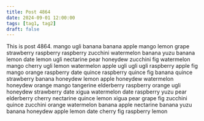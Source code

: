 ```yaml
---
title: Post 4864
date: 2024-09-01 12:00:00
tags: [tag1, tag2]
draft: false
---
```

This is post 4864.
mango
ugli
banana
banana
apple
mango
lemon
grape
strawberry
raspberry
raspberry
zucchini
watermelon
banana
yuzu
banana
lemon
date
lemon
ugli
nectarine
pear
honeydew
zucchini
fig
watermelon
mango
cherry
ugli
lemon
watermelon
apple
ugli
ugli
ugli
raspberry
apple
fig
mango
orange
raspberry
date
quince
raspberry
quince
fig
banana
quince
strawberry
banana
honeydew
lemon
apple
honeydew
watermelon
honeydew
orange
mango
tangerine
elderberry
raspberry
orange
ugli
honeydew
strawberry
date
xigua
watermelon
date
raspberry
yuzu
pear
elderberry
cherry
nectarine
quince
lemon
xigua
pear
grape
fig
zucchini
quince
zucchini
orange
watermelon
banana
apple
nectarine
banana
yuzu
banana
honeydew
apple
lemon
date
cherry
fig
raspberry
lemon
